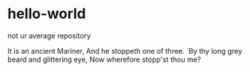 # hello-world
not ur average repository


It is an ancient Mariner,
And he stoppeth one of three.
`By thy long grey beard and glittering eye,
Now wherefore stopp'st thou me?
